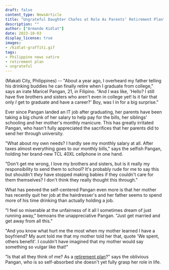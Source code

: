 ```yaml
---
draft: false
content_type: NewsArticle
title: "Ungrateful Daughter Chafes at Role As Parents’ Retirement Plan"
description: ""
author: ["Armando Kidlat"]
date: 2023-10-03
display_license: true
images:
- /kidlat-graffiti.gif
tags:
- Philippine news satire
- retirement plan
- ungrateful
---
```

(Makati City, Philippines) -- "About a year ago, I overheard my father telling his drinking buddies he can finally retire when I graduate from college," says an irate Maricel Pangan, 21, in Filipino. "And I was like, 'Hello? I still have five brothers and sisters who aren't even in college yet! Is it fair that only *I* get to graduate and have a career?' Boy, was I in for a big surprise."

Ever since Pangan landed an IT job after graduating, her parents have been taking a big chunk of her salary to help pay for the bills, her siblings’ schooling and her mother's monthly manicure. This has greatly irritated Pangan, who hasn't fully appreciated the sacrifices that her parents did to send her through university.

"What about my own needs? I hardly see my monthly salary at all. After taxes almost everything goes to our monthly bills," says the selfish Pangan, holding her brand-new TCL 40XL cellphone in one hand.

"Don't get me wrong, I love my brothers and sisters, but is it really my responsibility to send them to school? It's probably rude for me to say this but shouldn't *they* have stopped making babies if they couldn't care for them themselves? I don't think they really thought this through."

What has peeved the self-centered Pangan even more is that her mother has recently quit her job at the hairdresser's and her father seems to spend more of his time drinking than actually holding a job.

"I feel so miserable at the unfairness of it all I sometimes dream of just running away," bemoans the unappreciative Pangan. "Just get married and get away from all this."

"And you know what hurt me the most when my mother learned I have a boyfriend? My aunt told me that my mother told her that, quote 'We spent, others benefit'. I couldn't have imagined that my mother would say something so vulgar like that!"

"Is that all they think of me? As a [retirement plan](/tags/retirement-plan/)?" says the oblivious Pangan, who is so self-absorbed she doesn't yet fully grasp her role in life.





